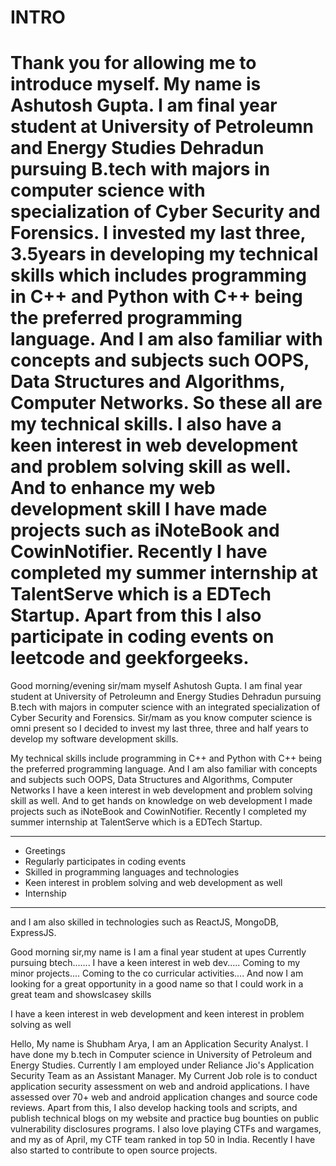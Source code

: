 # INTRO

Thank you for allowing me to introduce myself. My name is Ashutosh Gupta. I am final year student at University of Petroleumn and Energy Studies Dehradun pursuing B.tech with majors in computer science with specialization of Cyber Security and Forensics. I invested my last three, 3.5years in developing my technical skills which includes programming in C++ and Python with C++ being the preferred programming language. And I am also familiar with concepts and subjects such OOPS, Data Structures and Algorithms, Computer Networks. So these all are my technical skills.
I also have a keen interest in web development and problem solving skill as well. And to enhance my web development skill I have made projects such as iNoteBook and CowinNotifier.
Recently I have completed my summer internship at TalentServe which is a EDTech Startup.
Apart from this I also participate in coding events on leetcode and geekforgeeks.
=======
Good morning/evening sir/mam myself Ashutosh Gupta. I am final year student at University of Petroleumn and Energy Studies Dehradun pursuing B.tech with majors in computer science with an integrated specialization of Cyber Security and Forensics. Sir/mam as you know computer science is omni present so I decided to invest my last three, three and half years to develop my software development skills.

My technical skills include programming in C++ and Python with C++ being the preferred programming language. And I am also familiar with concepts and subjects such OOPS, Data Structures and Algorithms, Computer Networks
I have a keen interest in web development and problem solving skill as well. And to get hands on knowledge on web development I made projects such as iNoteBook and CowinNotifier.
Recently I completed my summer internship at TalentServe which is a EDTech Startup.

---

- Greetings
- Regularly participates in coding events
- Skilled in programming languages and technologies
- Keen interest in problem solving and web development as well
- Internship

---

and I am also skilled in technologies such as ReactJS, MongoDB, ExpressJS.

Good morning sir,my name is
I am a final year student at upes
Currently pursuing btech.......
I have a keen interest in web dev.....
Coming to my minor projects....
Coming to the co curricular activities....
And now I am looking for a great opportunity in a good name so that I could work in a great team and showslcasey skills

I have a keen interest in web development and keen interest in problem solving as well

Hello,
My name is Shubham Arya,
I am an Application Security Analyst.
I have done my b.tech in Computer science in University of Petroleum and Energy Studies.
Currently I am employed under Reliance Jio's Application Security Team as an Assistant Manager.
My Current Job role is to conduct application security assessment on web and android applications. I have assessed over 70+ web and android application changes and source code reviews.
Apart from this, I also develop hacking tools and scripts, and publish technical blogs on my website and practice bug bounties on public vulnerability disclosures programs. I also love playing CTFs and wargames, and my as of April, my CTF team ranked in top 50 in India. Recently I have also started to contribute to open source projects.
